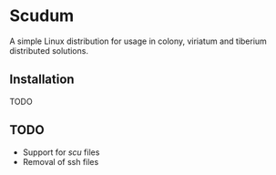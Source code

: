 # Scudum

A simple Linux distribution for usage in colony, viriatum and tiberium distributed solutions.

## Installation

TODO

## TODO

* Support for *scu* files
* Removal of ssh files
